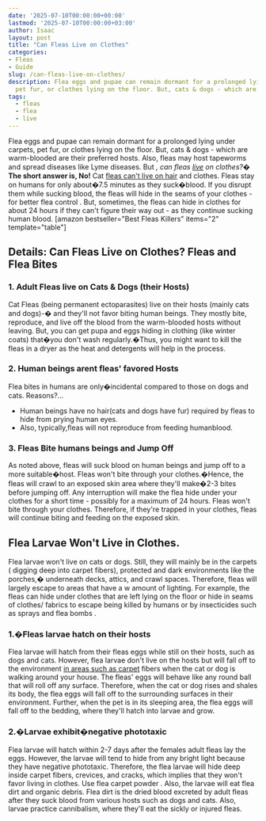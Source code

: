 ```yaml
---
date: '2025-07-10T00:00:00+00:00'
lastmod: '2025-07-10T00:00:00+03:00'
author: Isaac
layout: post
title: "Can Fleas Live on Clothes"
categories:
- Fleas
- Guide
slug: /can-fleas-live-on-clothes/
description: Flea eggs and pupae can remain dormant for a prolonged lying under carpets,
  pet fur, or clothes lying on the floor. But, cats & dogs - which are warm-blood...
tags: 
  - fleas
  - flea
  - live
---
```

Flea eggs and pupae can remain dormant for a prolonged lying under carpets, pet fur, or clothes lying on the floor. But, cats & dogs - which are warm-blooded are their preferred hosts.
Also, fleas may host tapeworms and spread diseases like Lyme diseases. But
*, can fleas [live](/posts/can-fleas-live-in-human-hair/) on clothes?�*
**The short answer is, No!**
Cat
[fleas can't live on hair](https://pestpolicy.com/can-fleas-live-in-human-hair/)
and clothes.
Fleas stay on humans
for only about�7.5 minutes as they suck�blood.
If you disrupt them while sucking blood, the fleas will hide in the seams of your clothes -
for better flea control
. But, sometimes, the
fleas can hide in clothes
for about 24 hours if they can't figure their way out - as they continue sucking human blood.
[amazon bestseller="Best Fleas Killers" items="2" template="table"]
## Details: Can Fleas Live on Clothes? Fleas and Flea Bites
### 1. Adult Fleas live on Cats & Dogs (their Hosts)
Cat Fleas (being permanent ectoparasites)
live on their hosts
(mainly cats and dogs)-� and they'll not favor biting human beings. They mostly bite, reproduce, and live off the blood from the warm-blooded hosts without leaving.
But, you can get pupa and eggs hiding in clothing (like winter coats) that�you don't wash regularly.�Thus, you might want to
kill the fleas in a dryer
as the heat and detergents will help in the process.
### 2. Human beings arent fleas' favored Hosts
Flea bites in humans
are only�incidental compared to those on dogs and cats. Reasons?...
- Human beings have no hair(cats and dogs have fur) required by fleas to hide from prying human eyes.
- Also, typically,fleas will not reproduce from feeding humanblood.
### 3. Fleas Bite humans beings and Jump Off
As noted above,
fleas will suck blood on human
beings and jump off to a more suitable�host.
Fleas won't bite
through your clothes.�Hence, the fleas will crawl to an exposed
skin area where they'll make�2-3 bites
before jumping off.
Any interruption will make the flea hide under your clothes for a short time - possibly for a maximum of 24 hours. Fleas won't bite through your clothes. Therefore, if they're trapped in your clothes,
fleas will continue biting and feeding
on the exposed skin.
## Flea Larvae Won't Live in Clothes.
Flea larvae
won't live on cats or dogs. Still, they will mainly be in the carpets ( digging deep into carpet fibers), protected and dark environments like the porches,� underneath decks, attics, and crawl spaces.
Therefore, fleas will largely escape to areas that have a w amount of lighting. For example, the fleas can hide under clothes that are left lying on the floor or hide in seams of clothes/ fabrics to escape being killed by humans or by insecticides such as sprays and
flea bombs
.
### 1.�Fleas larvae hatch on their hosts
Flea larvae will hatch from their fleas eggs
while still on their hosts, such as dogs and cats. However, flea larvae don't live on the hosts but will fall off to the environment
[in areas such as carpet](https://pestpolicy.com/can-fleas-live-in-carpets/)
fibers when the cat or dog is walking around your house.
The
fleas' eggs
will behave like any round ball that will roll off any surface. Therefore, when the cat or dog rises and shales its body, the
flea eggs
will fall off to the surrounding surfaces in their environment.
Further, when the pet is in its sleeping area, the
flea eggs
will fall off to the bedding, where they'll hatch into larvae and grow.
### 2.�Larvae exhibit�negative phototaxic
Flea larvae will hatch within 2-7 days after the females adult fleas lay the eggs. However, the larvae will tend to hide from any bright light because they have negative phototaxic.
Therefore, the flea larvae will hide deep inside carpet fibers, crevices, and cracks, which implies that they won't favor living in clothes. Use
flea carpet powder
. Also, the larvae will eat
flea dirt
and organic debris.
Flea dirt
is the dried blood excreted by adult fleas after they suck blood from various hosts such as dogs and cats. Also, larvae practice cannibalism, where they'll eat the sickly or injured fleas.
